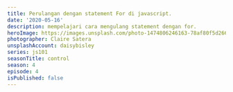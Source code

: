 ```yaml
---
title: Perulangan dengan statement For di javascript.
date: '2020-05-16'
description: mempelajari cara mengulang statement dengan for.
heroImage: https://images.unsplash.com/photo-1474806246163-78af80f5d266?ixlib=rb-1.2.1&ixid=eyJhcHBfaWQiOjEyMDd9&auto=format&fit=crop&w=1267&q=80
photographer: Claire Satera
unsplashAccount: daisybisley
series: js101
seasonTitle: control
season: 4
episode: 4
isPublished: false
---
```

